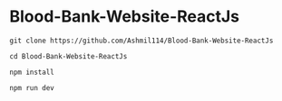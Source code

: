 # Blood-Bank-Website-ReactJs
```
git clone https://github.com/Ashmil114/Blood-Bank-Website-ReactJs
```

```
cd Blood-Bank-Website-ReactJs
```
```
npm install
```
```
npm run dev
```
